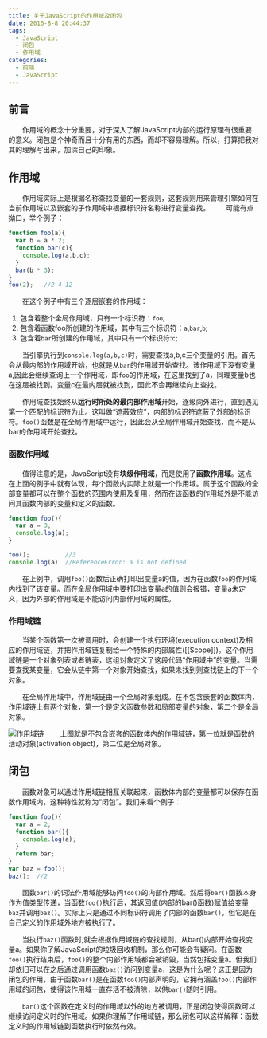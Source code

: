 ```yaml
---
title: 关于JavaScript的作用域及闭包
date: 2016-8-8 20:44:37
tags:
  - JavaScript
  - 闭包
  - 作用域
categories:
  - 前端
  - JavaScript
---
```

## 前言
&emsp;&emsp;作用域的概念十分重要，对于深入了解JavaScript内部的运行原理有很重要的意义。闭包是个神奇而且十分有用的东西，而却不容易理解。所以，打算把我对其的理解写出来，加深自己的印象。

## 作用域
&emsp;&emsp;作用域实际上是根据名称查找变量的一套规则，这套规则用来管理引擎如何在当前作用域以及嵌套的子作用域中根据标识符名称进行变量查找。
&emsp;&emsp;可能有点拗口，举个例子：
```JavaScript
function foo(a){
  var b = a * 2;
  function bar(c){
    console.log(a,b,c);
  }
  bar(b * 3);
}
foo(2);   //2 4 12
```
<!-- more -->
&emsp;&emsp;在这个例子中有三个逐层嵌套的作用域：
1. 包含着整个全局作用域，只有一个标识符：`foo`;
2. 包含着函数foo所创建的作用域，其中有三个标识符：`a`,`bar`,`b`;
3. 包含着`bar`所创建的作用域，其中只有一个标识符:`c`;

&emsp;&emsp;当引擎执行到`console.log(a,b,c)`时，需要查找a,b,c三个变量的引用。首先会从最内部的作用域开始，也就是从`bar`的作用域开始查找。该作用域下没有变量a,因此会继续查询上一个作用域，即`foo`的作用域，在这里找到了a，同理变量b也在这层被找到。变量c在最内层就被找到，因此不会再继续向上查找。

&emsp;&emsp;作用域查找始终从**运行时所处的最内部作用域**开始，逐级向外进行，直到遇见第一个匹配的标识符为止。这叫做“遮蔽效应”，内部的标识符遮蔽了外部的标识符。`foo()`函数是在全局作用域中运行，因此会从全局作用域开始查找，而不是从bar的作用域开始查找。

### 函数作用域
&emsp;&emsp;值得注意的是，JavaScript没有**块级作用域**，而是使用了**函数作用域**。这点在上面的例子中就有体现，每个函数内实际上就是一个作用域。属于这个函数的全部变量都可以在整个函数的范围内使用及复用，然而在该函数的作用域外是不能访问其函数内部的变量和定义的函数。
```JavaScript
function foo(){
  var a = 3;
  console.log(a);
}

foo();          //3
console.log(a)  //ReferenceError: a is not defined
```
&emsp;&emsp;在上例中，调用`foo()`函数后正确打印出变量a的值，因为在函数`foo`的作用域内找到了该变量。而在全局作用域中要打印出变量a的值则会报错，变量a未定义，因为外部的作用域是不能访问内部作用域的属性。

### 作用域链
&emsp;&emsp;当某个函数第一次被调用时，会创建一个执行环境(execution context)及相应的作用域链，并把作用域链复制给一个特殊的内部属性([[Scope]])。这个作用域链是一个对象列表或者链表，这组对象定义了这段代码“作用域中”的变量。当需要查找某变量，它会从链中第一个对象开始查找，如果未找到则查找链上的下一个对象。

&emsp;&emsp;在全局作用域中，作用域链由一个全局对象组成。在不包含嵌套的函数体内，作用域链上有两个对象，第一个是定义函数参数和局部变量的对象，第二个是全局对象。

![作用域链](http://7xk5u3.com1.z0.glb.clouddn.com/closure1.jpg)
&emsp;&emsp;上图就是不包含嵌套的函数体内的作用域链，第一位就是函数的活动对象(activation object)，第二位是全局对象。

## 闭包
&emsp;&emsp;函数对象可以通过作用域链相互关联起来，函数体内部的变量都可以保存在函数作用域内，这种特性就称为“闭包”。我们来看个例子：
```JavaScript
function foo(){
  var a = 2;
  function bar(){
    console.log(a);
  }
  return bar;
}
var baz = foo();
baz();  //2
```
&emsp;&emsp;函数`bar()`的词法作用域能够访问`foo()`的内部作用域。然后将`bar()`函数本身作为值类型传递，当函数`foo()`执行后，其返回值(内部的bar()函数)赋值给变量`baz`并调用`baz()`。实际上只是通过不同标识符调用了内部的函数`bar()`，但它是在自己定义的作用域外地方被执行了。

&emsp;&emsp;当执行`baz()`函数时,就会根据作用域链的查找规则，从bar()内部开始查找变量a。如果你了解JavaScript的垃圾回收机制，那么你可能会有疑问。在函数`foo()`执行结束后，`foo()`的整个内部作用域都会被销毁，当然包括变量a。但我们却依旧可以在之后通过调用函数`baz()`访问到变量a，这是为什么呢？这正是因为闭包的作用，由于函数`bar()`是在函数`foo()`内部声明的，它拥有涵盖`foo()`内部作用域的闭包，使得该作用域一直存活不被清除，以供`bar()`随时引用。

&emsp;&emsp;`bar()`这个函数在定义时的作用域以外的地方被调用，正是闭包使得函数可以继续访问定义时的作用域。如果你理解了作用域链，那么闭包可以这样解释：函数定义时的作用域链到函数执行时依然有效。
